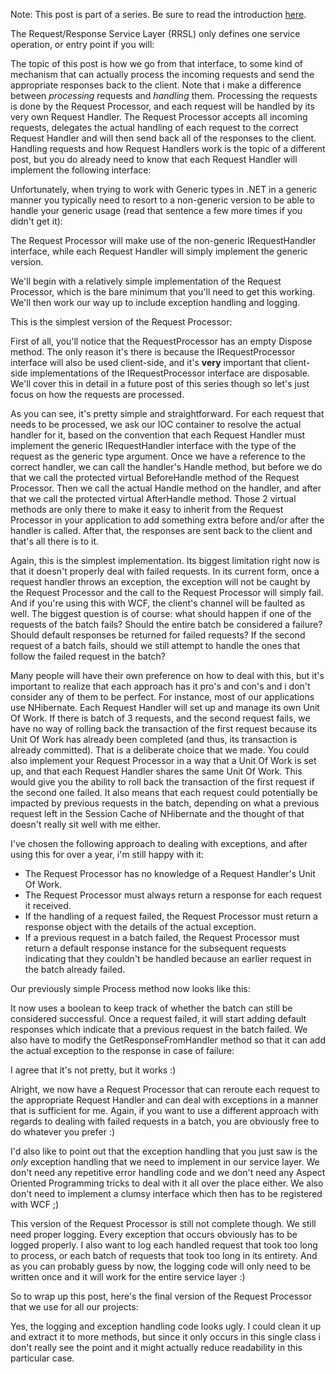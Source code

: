 Note: This post is part of a series. Be sure to read the introduction <a href="http://davybrion.com/blog/2009/11/requestresponse-service-layer-series/">here</a>.

The Request/Response Service Layer (RRSL) only defines one service operation, or entry point if you will:

<script src="https://gist.github.com/3685427.js?file=s1.cs"></script>

The topic of this post is how we go from that interface, to some kind of mechanism that can actually process the incoming requests and send the appropriate responses back to the client.  Note that i make a difference between <em>processing</em> requests and <em>handling</em> them.  Processing the requests is done by the Request Processor, and each request will be handled by its very own Request Handler.  The Request Processor accepts all incoming requests, delegates the actual handling of each request to the correct Request Handler and will then send back all of the responses to the client.  Handling requests and how Request Handlers work is the topic of a different post, but you do already need to know that each Request Handler will implement the following interface:

<script src="https://gist.github.com/3685427.js?file=s2.cs"></script>

Unfortunately, when trying to work with Generic types in .NET in a generic manner you typically need to resort to a non-generic version to be able to handle your generic usage (read that sentence a few more times if you didn't get it):

<script src="https://gist.github.com/3685427.js?file=s3.cs"></script>

The Request Processor will make use of the non-generic IRequestHandler interface, while each Request Handler will simply implement the generic version. 

We'll begin with a relatively simple implementation of the Request Processor, which is the bare minimum that you'll need to get this working.  We'll then work our way up to include exception handling and logging.

This is the simplest version of the Request Processor:

<script src="https://gist.github.com/3685427.js?file=s4.cs"></script>

First of all, you'll notice that the RequestProcessor has an empty Dispose method.  The only reason it's there is because the IRequestProcessor interface will also be used client-side, and it's <strong>very</strong> important that client-side implementations of the IRequestProcessor interface are disposable.  We'll cover this in detail in a future post of this series though so let's just focus on how the requests are processed.

As you can see, it's pretty simple and straightforward.  For each request that needs to be processed, we ask our IOC container to resolve the actual handler for it, based on the convention that each Request Handler must implement the generic IRequestHandler interface with the type of the request as the generic type argument.  Once we have a reference to the correct handler, we can call the handler's Handle method, but before we do that we call the protected virtual BeforeHandle method of the Request Processor.  Then we call the actual Handle method on the handler, and after that we call the protected virtual AfterHandle method.  Those 2 virtual methods are only there to make it easy to inherit from the Request Processor in your application to add something extra before and/or after the handler is called.  After that, the responses are sent back to the client and that's all there is to it.

Again, this is the simplest implementation.  Its biggest limitation right now is that it doesn't properly deal with failed requests.  In its current form, once a request handler throws an exception, the exception will not be caught by the Request Processor and the call to the Request Processor will simply fail.  And if you're using this with WCF, the client's channel will be faulted as well.  The biggest question is of course: what should happen if one of the requests of the batch fails?  Should the entire batch be considered a failure? Should default responses be returned for failed requests?  If the second request of a batch fails, should we still attempt to handle the ones that follow the failed request in the batch?

Many people will have their own preference on how to deal with this, but it's important to realize that each approach has it pro's and con's and i don't consider any of them to be perfect.  For instance, most of our applications use NHibernate.  Each Request Handler will set up and manage its own Unit Of Work.  If there is batch of 3 requests, and the second request fails, we have no way of rolling back the transaction of the first request because its Unit Of Work has already been completed (and thus, its transaction is already committed).  That is a deliberate choice that we made.  You could also implement your Request Processor in a way that a Unit Of Work is set up, and that each Request Handler shares the same Unit Of Work.  This would give you the ability to roll back the transaction of the first request if the second one failed.  It also means that each request could potentially be impacted by previous requests in the batch, depending on what a previous request left in the Session Cache of NHibernate and the thought of that doesn't really sit well with me either.

I've chosen the following approach to dealing with exceptions, and after using this for over a year, i'm still happy with it:
<ul>
	<li>The Request Processor has no knowledge of a Request Handler's Unit Of Work.</li>
	<li>The Request Processor must always return a response for each request it received.</li>
	<li>If the handling of a request failed, the Request Processor must return a response object with the details of the actual exception.</li>
	<li>If a previous request in a batch failed, the Request Processor must return a default response instance for the subsequent requests indicating that they couldn't be handled because an earlier request in the batch already failed.</li>
</ul>

Our previously simple Process method now looks like this:

<script src="https://gist.github.com/3685427.js?file=s5.cs"></script>

It now uses a boolean to keep track of whether the batch can still be considered successful.  Once a request failed, it will start adding default responses which indicate that a previous request in the batch failed.  We also have to modify the GetResponseFromHandler method so that it can add the actual exception to the response in case of failure:

<script src="https://gist.github.com/3685427.js?file=s6.cs"></script>

I agree that it's not pretty, but it works :)

Alright, we now have a Request Processor that can reroute each request to the appropriate Request Handler and can deal with exceptions in a manner that is sufficient for me.  Again, if you want to use a different approach with regards to dealing with failed requests in a batch, you are obviously free to do whatever you prefer :)

I'd also like to point out that the exception handling that you just saw is the <em>only</em> exception handling that we need to implement in our service layer.  We don't need any repetitive error handling code and we don't need any Aspect Oriented Programming tricks to deal with it all over the place either.  We also don't need to implement a clumsy interface which then has to be registered with WCF ;)

This version of the Request Processor is still not complete though.  We still need proper logging.  Every exception that occurs obviously has to be logged properly.  I also want to log each handled request that took too long to process, or each batch of requests that took too long in its entirety.   And as you can probably guess by now, the logging code will only need to be written once and it will work for the entire service layer :)

So to wrap up this post, here's the final version of the Request Processor that we use for all our projects:

<script src="https://gist.github.com/3685427.js?file=s7.cs"></script>

Yes, the logging and exception handling code looks ugly.  I could clean it up and extract it to more methods, but since it only occurs in this single class i don't really see the point and it might actually reduce readability in this particular case.